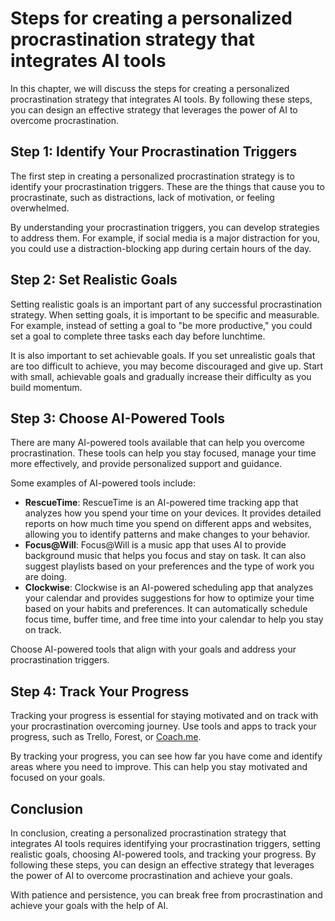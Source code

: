 Steps for creating a personalized procrastination strategy that integrates AI tools
==================================================================================================================================================

In this chapter, we will discuss the steps for creating a personalized procrastination strategy that integrates AI tools. By following these steps, you can design an effective strategy that leverages the power of AI to overcome procrastination.

Step 1: Identify Your Procrastination Triggers
----------------------------------------------

The first step in creating a personalized procrastination strategy is to identify your procrastination triggers. These are the things that cause you to procrastinate, such as distractions, lack of motivation, or feeling overwhelmed.

By understanding your procrastination triggers, you can develop strategies to address them. For example, if social media is a major distraction for you, you could use a distraction-blocking app during certain hours of the day.

Step 2: Set Realistic Goals
---------------------------

Setting realistic goals is an important part of any successful procrastination strategy. When setting goals, it is important to be specific and measurable. For example, instead of setting a goal to "be more productive," you could set a goal to complete three tasks each day before lunchtime.

It is also important to set achievable goals. If you set unrealistic goals that are too difficult to achieve, you may become discouraged and give up. Start with small, achievable goals and gradually increase their difficulty as you build momentum.

Step 3: Choose AI-Powered Tools
-------------------------------

There are many AI-powered tools available that can help you overcome procrastination. These tools can help you stay focused, manage your time more effectively, and provide personalized support and guidance.

Some examples of AI-powered tools include:

* **RescueTime**: RescueTime is an AI-powered time tracking app that analyzes how you spend your time on your devices. It provides detailed reports on how much time you spend on different apps and websites, allowing you to identify patterns and make changes to your behavior.
* **Focus@Will**: Focus@Will is a music app that uses AI to provide background music that helps you focus and stay on task. It can also suggest playlists based on your preferences and the type of work you are doing.
* **Clockwise**: Clockwise is an AI-powered scheduling app that analyzes your calendar and provides suggestions for how to optimize your time based on your habits and preferences. It can automatically schedule focus time, buffer time, and free time into your calendar to help you stay on track.

Choose AI-powered tools that align with your goals and address your procrastination triggers.

Step 4: Track Your Progress
---------------------------

Tracking your progress is essential for staying motivated and on track with your procrastination overcoming journey. Use tools and apps to track your progress, such as Trello, Forest, or [Coach.me](http://Coach.me).

By tracking your progress, you can see how far you have come and identify areas where you need to improve. This can help you stay motivated and focused on your goals.

Conclusion
----------

In conclusion, creating a personalized procrastination strategy that integrates AI tools requires identifying your procrastination triggers, setting realistic goals, choosing AI-powered tools, and tracking your progress. By following these steps, you can design an effective strategy that leverages the power of AI to overcome procrastination and achieve your goals.

With patience and persistence, you can break free from procrastination and achieve your goals with the help of AI.
